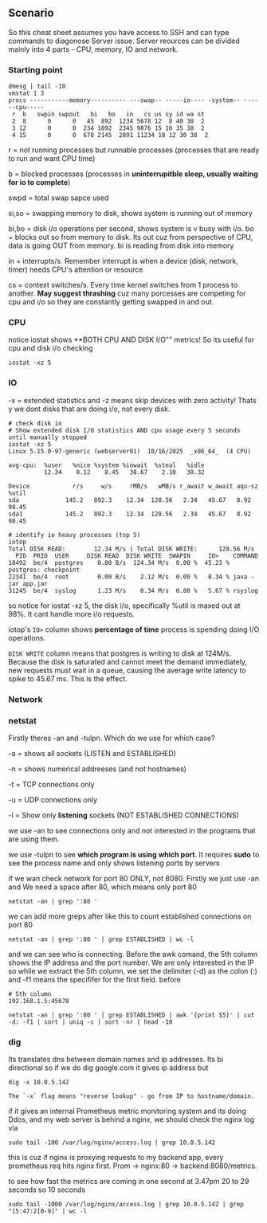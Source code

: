 ## Scenario
So this cheat sheet assumes you have access to SSH and can type commands to diagonose Server issue. Server reources can be divided mainly
into 4 parts - CPU, memory, IO and network. 

### Starting point
```
dmesg | tail -10
vmstat 1 3
procs -----------memory---------- ---swap-- -----io---- -system-- ------cpu-----
 r  b   swpin swpout   bi   bo   in   cs us sy id wa st
 2  8      0      0   45  892  1234 5678 12  8 40 38  2
 3 12      0      0  234 1892  2345 9876 15 10 35 38  2
 4 15      0      0  678 2145  2891 11234 18 12 30 38  2
```
r = not running processes but runnable processes (processes that are ready to run and want CPU time)

b = blocked processes (processes in **uninterrupitble sleep, usually waiting for io to complete**)

swpd = total swap sapce used 

si,so = swapping memory to disk, shows system is running out of memory

bi,bo = disk i/o operations per second, shows system is v busy with i/o. bo = blocks out so from memory to disk. Its out cuz from perspective of CPU, data is going OUT from memory. bi is reading from disk into memory 

in = interrupts/s. Remember interrupt is when a device (disk, network, timer) needs CPU's attention or resource

cs = context switches/s. Every time kernel switches from 1 process to another. **May suggest thrashing** cuz many porcesses are competing
for cpu and i/o so they are constantly getting swapped in and out.

### CPU
notice iostat shows **BOTH CPU AND DISK I/O"" metrics! So its useful for cpu and disk i/o checking 
```
iostat -xz 5
```

### IO
-x = extended statistics and -z means skip devices with zero activity! Thats y we dont disks that are doing i/o, not every disk.
```
# check disk io
# Show extended disk I/O statistics AND cpu usage every 5 seconds until manually stopped
iostat -xz 5
Linux 5.15.0-97-generic (webserver01)  10/16/2025  _x86_64_  (4 CPU)

avg-cpu:  %user   %nice %system %iowait  %steal   %idle
          12.34    0.12    8.45   38.67    2.10   38.32

Device            r/s     w/s     rMB/s   wMB/s r_await w_await aqu-sz  %util
sda             145.2   892.3    12.34  128.56   2.34   45.67   8.92   98.45
sda1            145.2   892.3    12.34  128.56   2.34   45.67   8.92   98.45

# identify io heavy processes (top 5)
iotop
Total DISK READ:        12.34 M/s | Total DISK WRITE:      128.56 M/s
  PID  PRIO  USER     DISK READ  DISK WRITE  SWAPIN     IO>    COMMAND
18492  be/4  postgres    0.00 B/s  124.34 M/s  0.00 %  45.23 % postgres: checkpoint
22341  be/4  root        0.00 B/s    2.12 M/s  0.00 %   8.34 % java -jar app.jar
31245  be/4  syslog      1.23 M/s    0.34 M/s  0.00 %   5.67 % rsyslog
```

so notice for iostat -xz 5, the disk i/o, specifically %util is maxed out at 98%. It cant handle more i/o requests.

iotop's `IO>` column shows **percentage of time** process is spending doing I/O operations.

`DISK WRITE` column means that postgres is writing to disk at 124M/s. Because the disk is saturated and cannot meet the demand immediately, new requests must wait in a queue, causing the average write latency to spike to $45.67\ \text{ms}$. This is the effect.

### Network

### netstat
Firstly theres -an and -tulpn. Which do we use for which case?

-a = shows all sockets (LISTEN and ESTABLISHED)

-n = shows numerical addreeses (and not hostnames)

-t = TCP connections only

-u = UDP connections only

-l = Show only **listening** sockets (NOT ESTABLISHED CONNECTIONS)

we use -an to see connections only and not interested in the programs that are using them.

we use -tulpn to see **which program is using which port**. It requires **sudo** to see the process name and only shows listening
ports by servers

if we wan check network for port 80 ONLY, not 8080. Firstly we just use -an and We need a space after 80, which means only port 80
```
netstat -an | grep ':80 '
```

we can add more greps after like this to count established connections on port 80
```
netstat -an | grep ':80 ' | grep ESTABLISHED | wc -l
```

and we can see who is connecting. Before the awk comand, the 5th column shows the IP address and the port number. We are only interested
in the IP so while we extract the 5th column, we set the delimiter (-d) as the colon (:) and -f1 means the specififer for the first field.
before
```
# 5th column
192.168.1.5:45678
```

```
netstat -an | grep ':80 ' | grep ESTABLISHED | awk '{print $5}' | cut -d: -f1 | sort | uniq -c | sort -nr | head -10
```

### dig
Its translates dns between domain names and ip addresses. Its bi directional so if we do dig google.com it gives ip address but
```
dig -x 10.0.5.142

The `-x` flag means "reverse lookup" - go from IP to hostname/domain.
```

if it gives an internal Prometheus metric monitoring system and its doing Ddos, and my web server is behind a nginx, we should check
the nginx log via
```
sudo tail -100 /var/log/nginx/access.log | grep 10.0.5.142
```
this is cuz if nginx is proxying requests to my backend app, every prometheus req hits nginx first. Prom -> nginx:80 -> backend:8080/metrics.

to see how fast the metrics are coming in one second at 3.47pm 20 to 29 seconds so 10 seconds
```
sudo tail -1000 /var/log/nginx/access.log | grep 10.0.5.142 | grep "15:47:2[0-9]" | wc -l
```

